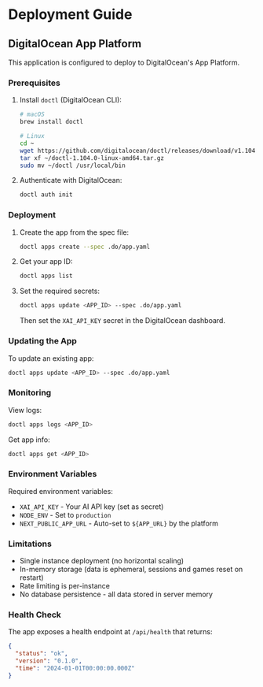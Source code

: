 # Deployment Guide

## DigitalOcean App Platform

This application is configured to deploy to DigitalOcean's App Platform.

### Prerequisites

1. Install `doctl` (DigitalOcean CLI):

   ```bash
   # macOS
   brew install doctl

   # Linux
   cd ~
   wget https://github.com/digitalocean/doctl/releases/download/v1.104.0/doctl-1.104.0-linux-amd64.tar.gz
   tar xf ~/doctl-1.104.0-linux-amd64.tar.gz
   sudo mv ~/doctl /usr/local/bin
   ```

2. Authenticate with DigitalOcean:
   ```bash
   doctl auth init
   ```

### Deployment

1. Create the app from the spec file:

   ```bash
   doctl apps create --spec .do/app.yaml
   ```

2. Get your app ID:

   ```bash
   doctl apps list
   ```

3. Set the required secrets:

   ```bash
   doctl apps update <APP_ID> --spec .do/app.yaml
   ```

   Then set the `XAI_API_KEY` secret in the DigitalOcean dashboard.

### Updating the App

To update an existing app:

```bash
doctl apps update <APP_ID> --spec .do/app.yaml
```

### Monitoring

View logs:

```bash
doctl apps logs <APP_ID>
```

Get app info:

```bash
doctl apps get <APP_ID>
```

### Environment Variables

Required environment variables:

- `XAI_API_KEY` - Your AI API key (set as secret)
- `NODE_ENV` - Set to `production`
- `NEXT_PUBLIC_APP_URL` - Auto-set to `${APP_URL}` by the platform

### Limitations

- Single instance deployment (no horizontal scaling)
- In-memory storage (data is ephemeral, sessions and games reset on restart)
- Rate limiting is per-instance
- No database persistence - all data stored in server memory

### Health Check

The app exposes a health endpoint at `/api/health` that returns:

```json
{
  "status": "ok",
  "version": "0.1.0",
  "time": "2024-01-01T00:00:00.000Z"
}
```
